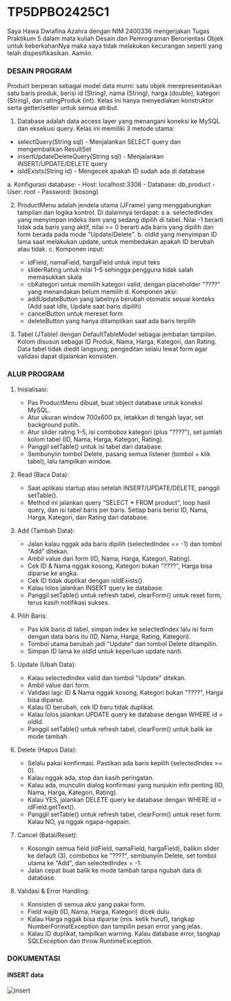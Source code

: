 # TP5DPBO2425C1
Saya Hawa Dwiafina Azahra dengan NIM 2400336 mengerjakan Tugas Praktikum 5 dalam mata kuliah Desain dan Pemrograman Berorientasi Objek untuk keberkahanNya maka saya tidak melakukan kecurangan seperti yang telah dispesifikasikan. Aamiin.

### DESAIN PROGRAM
Product berperan sebagai model data murni: satu objek merepresentasikan satu baris produk, berisi id (String), nama (String), harga (double), kategori (String), dan ratingProduk (int). Kelas ini hanya menyediakan konstruktor serta getter/setter untuk semua atribut.

1. Database adalah data access layer yang menangani koneksi ke MySQL dan eksekusi query. Kelas ini memiliki 3 metode utama:
  - selectQuery(String sql) - Menjalankan SELECT query dan mengembalikan ResultSet
  - insertUpdateDeleteQuery(String sql) - Menjalankan INSERT/UPDATE/DELETE query
  - isIdExists(String id) - Mengecek apakah ID sudah ada di database

  a. Konfigurasi database:
    - Host: localhost:3306
    - Database: db_product
    - User: root
    - Password: (kosong)

2. ProductMenu adalah jendela utama (JFrame) yang menggabungkan tampilan dan logika kontrol. Di dalamnya terdapat: s
   a. selectedIndex yang menyimpan indeks item yang sedang dipilih di tabel. Nilai -1 berarti tidak ada baris yang aktif, nilai >= 0 berarti ada baris yang dipilih dan form berada pada mode "Update/Delete".
   b. oldId yang menyimpan ID lama saat melakukan update, untuk membedakan apakah ID berubah atau tidak.
   c. Komponen input:
     - idField, namaField, hargaField untuk input teks
     - sliderRating untuk nilai 1–5 sehingga pengguna tidak salah memasukkan skala
     - cbKategori untuk memilih kategori valid, dengan placeholder "????" yang menandakan belum memilih
   d. Komponen aksi:
     - addUpdateButton yang labelnya berubah otomatis sesuai konteks (Add saat idle, Update saat baris dipilih)
     - cancelButton untuk mereset form
     - deleteButton yang hanya ditampilkan saat ada baris terpilih

3. Tabel (JTable) dengan DefaultTableModel sebagai jembatan tampilan. Kolom disusun sebagai ID Produk, Nama, Harga, Kategori, dan Rating. Data tabel tidak diedit langsung; pengeditan selalu lewat form agar validasi dapat dijalankan konsisten.

### ALUR PROGRAM
1. Inisialisasi:

   - Pas ProductMenu dibuat, buat object database untuk koneksi MySQL.
   - Atur ukuran window 700x600 px, letakkan di tengah layar, set background putih.
   - Atur slider rating 1–5, isi combobox kategori (plus "????"), set jumlah kolom tabel (ID, Nama, Harga, Kategori, Rating).
   - Panggil setTable() untuk isi tabel dari database.
   - Sembunyiin tombol Delete, pasang semua listener (tombol + klik tabel), lalu tampilkan window.

2. Read (Baca Data):
   - Saat aplikasi startup atau setelah INSERT/UPDATE/DELETE, panggil setTable().
   - Method ini jalankan query "SELECT * FROM product", loop hasil query, dan isi tabel baris per baris. Setiap baris berisi ID, Nama, Harga, Kategori, dan Rating dari database.

3. Add (Tambah Data):
   - Jalan kalau nggak ada baris dipilih (selectedIndex == -1) dan tombol "Add" ditekan.
   - Ambil value dari form (ID, Nama, Harga, Kategori, Rating).
   - Cek ID & Nama nggak kosong, Kategori bukan "????", Harga bisa diparse ke angka.
   - Cek ID tidak duplikat dengan isIdExists().
   - Kalau lolos jalankan INSERT query ke database.
   - Panggil setTable() untuk refresh tabel, clearForm() untuk reset form, terus kasih notifikasi sukses.

4. Pilih Baris:
   - Pas klik baris di tabel, simpan index ke selectedIndex lalu isi form dengan data baris itu (ID, Nama, Harga, Rating, Kategori).
   - Tombol utama berubah jadi "Update" dan tombol Delete ditampilin.
   - Simpan ID lama ke oldId untuk keperluan update nanti.

5. Update (Ubah Data):
   - Kalau selectedIndex valid dan tombol "Update" ditekan.
   - Ambil value dari form.
   - Validasi lagi: ID & Nama nggak kosong, Kategori bukan "????", Harga bisa diparse.
   - Kalau ID berubah, cek ID baru tidak duplikat.
   - Kalau lolos jalankan UPDATE query ke database dengan WHERE id = oldId.
   - Panggil setTable() untuk refresh tabel, clearForm() untuk balik ke mode tambah.

6. Delete (Hapus Data):
   - Selalu pakai konfirmasi. Pastikan ada baris kepilih (selectedIndex >= 0).
   - Kalau nggak ada, stop dan kasih peringatan.
   - Kalau ada, munculin dialog konfirmasi yang nunjukin info penting (ID, Nama, Harga, Kategori, Rating).
   - Kalau YES, jalankan DELETE query ke database dengan WHERE id = idField.getText().
   - Panggil setTable() untuk refresh tabel, clearForm() untuk reset form. Kalau NO, ya nggak ngapa-ngapain.

7. Cancel (Batal/Reset):
   - Kosongin semua field (idField, namaField, hargaField), balikin slider ke default (3), combobox ke "????", sembunyiin Delete, set tombol utama ke "Add", dan selectedIndex = -1.
   - Jalan cepat buat balik ke mode tambah tanpa ngubah data di database.

8. Validasi & Error Handling:
   - Konsisten di semua aksi yang pakai form.
   - Field wajib (ID, Nama, Harga, Kategori) dicek dulu.
   - Kalau Harga nggak bisa diparse (mis. ketik huruf), tangkap NumberFormatException dan tampilin pesan error yang jelas.
   - Kalau ID duplikat, tampilkan warning. Kalau database error, tangkap SQLException dan throw RuntimeException.

### DOKUMENTASI
#### INSERT data
![insert](Dokumentasi/INSERT_data.gif)
